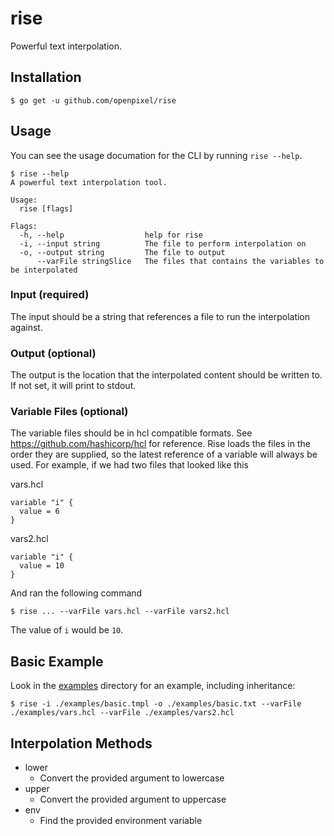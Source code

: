 # rise

Powerful text interpolation.

## Installation

```
$ go get -u github.com/openpixel/rise
```

## Usage

You can see the usage documation for the CLI by running `rise --help`.

```
$ rise --help
A powerful text interpolation tool.

Usage:
  rise [flags]

Flags:
  -h, --help                  help for rise
  -i, --input string          The file to perform interpolation on
  -o, --output string         The file to output
      --varFile stringSlice   The files that contains the variables to be interpolated
```

### Input (required)

The input should be a string that references a file to run the interpolation against.

### Output (optional)

The output is the location that the interpolated content should be written to. If not set, it will print to stdout.

### Variable Files (optional)

The variable files should be in hcl compatible formats. See https://github.com/hashicorp/hcl for reference. Rise loads the files in the order they are supplied, so the latest reference of a variable will always be used. For example, if we had two files that looked like this

vars.hcl
```
variable "i" {
  value = 6
}
```

vars2.hcl
```
variable "i" {
  value = 10
}
```

And ran the following command

```
$ rise ... --varFile vars.hcl --varFile vars2.hcl
```

The value of `i` would be `10`.

## Basic Example

Look in the [examples](https://github.com/OpenPixel/rise/tree/master/examples) directory for an example, including inheritance:

```
$ rise -i ./examples/basic.tmpl -o ./examples/basic.txt --varFile ./examples/vars.hcl --varFile ./examples/vars2.hcl
```

## Interpolation Methods

- lower
    - Convert the provided argument to lowercase
- upper
    - Convert the provided argument to uppercase
- env
    - Find the provided environment variable